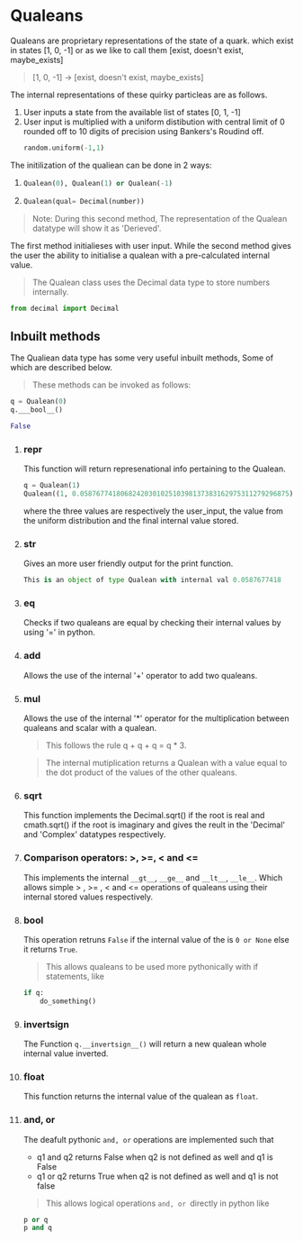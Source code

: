 # Qualeans 

Qualeans are proprietary representations of the state of a quark. which exist in states [1, 0, -1] or as we like to call them [exist, doesn't exist, maybe_exists]

> [1, 0, -1] ->  [exist, doesn't exist, maybe_exists]

The internal representations of these quirky particleas are as follows.

1. User inputs a state from the available list of states [0, 1, -1] 
2. User input is multiplied with a uniform distibution with central limit of 0 rounded off to 10 digits of precision using Bankers's Roudind off.
   ``` python
   random.uniform(-1,1)
   ```
The initilization of the qualiean can be done in 2 ways:

1. ``` python
   Qualean(0), Qualean(1) or Qualean(-1) 
   ```
2. ``` python 
   Qualean(qual= Decimal(number))
   ```

>Note: During this second method, The representation of the Qualean datatype will show it as 'Derieved'.

The first method initialieses with user input.
While the second method gives the user the ability to initialise a qualean with a pre-calculated internal value.

> The Qualean class uses the Decimal data type to store numbers internally.
``` python
from decimal import Decimal
```

## Inbuilt methods

The Qualiean data type has some very useful inbuilt methods, Some of which are described below.
> These methods can be invoked as follows:
 ``` python
 q = Qualean(0)
 q.___bool__()

 False
 ```

1. ### __repr__
   This function will return represenational info pertaining to the Qualean.
   ```python 
   q = Qualean(1)
   Qualean((1, 0.0587677418068242030102510398137383162975311279296875) -> 0.0587677418)
   ```
   where the three values are respectively the user_input, the value from the uniform distribution and the final internal value stored.

2. ### __str__
    Gives an more user friendly output for the print function.
    ``` python
    This is an object of type Qualean with internal val 0.0587677418
    ```
3. ### __eq__
   Checks if two qualeans are equal by checking their internal values by using '=' in python.  

4. ### __add__
   Allows the use of the internal '+' operator to add two qualeans.

5. ### __mul__
   Allows the use of the internal '*' operator for the multiplication between qualeans and scalar with a qualean.
   > This follows the rule q + q + q = q * 3.

   > The internal mutiplication returns a Qualean with a value equal to the dot product of the values of the other qualeans.

6. ### __sqrt__
   This function implements the Decimal.sqrt() if the root is real and cmath.sqrt() if the root is imaginary and gives the reult in the 'Decimal' and 'Complex' datatypes respectively.

7. ### Comparison operators: >, >=, < and <= 
   This implements the internal `__gt__`, `__ge__` and `__lt__`, `__le__`. Which allows simple > , >= , < and <= operations of qualeans using their internal stored values respectively.

8. ### __bool__
   This operation retruns `False` if the internal value of the is `0 or None` else it returns `True`.
   > This allows qualeans to be used more pythonically with if statements, like 
   ``` python
   if q:
       do_something()
    ```
9. ### __invertsign__
   The Function `q.__invertsign__()` will return a new qualean whole internal value inverted.

10. ### __float__ 
    This function returns the internal value of the qualean as `float`.

11. ### __and__, __or__
    The deafult pythonic `and, or` operations are implemented such that
    * q1 and q2 returns False when q2 is not defined as well and q1 is False
    * q1 or q2 returns True when q2 is not defined as well and q1 is not false
    > This allows logical operations `and, or `directly in python like 
    ```python
    p or q 
    p and q   
    ```